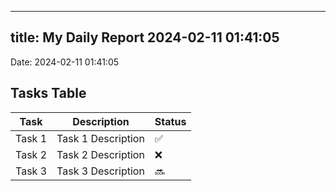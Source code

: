 
---
title: My Daily Report 2024-02-11 01:41:05
---

Date: 2024-02-11 01:41:05

## Tasks Table

| Task | Description | Status |
|------|-------------|--------|
| Task 1 | Task 1 Description | ✅ |
| Task 2 | Task 2 Description | ❌ |
| Task 3 | Task 3 Description | 🔜 |

